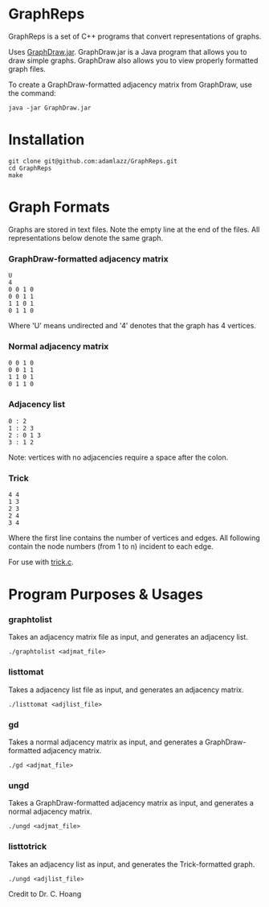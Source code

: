 # GraphReps
GraphReps is a set of C++ programs that convert representations of graphs.

Uses [GraphDraw.jar](http://www.cs.columbia.edu/~keenan/Projects/GraphDraw/). GraphDraw.jar is a Java program that allows you to draw simple graphs. GraphDraw also allows you to view properly formatted graph files.

To create a GraphDraw-formatted adjacency matrix from GraphDraw, use the command:

```
java -jar GraphDraw.jar
```

# Installation

```
git clone git@github.com:adamlazz/GraphReps.git
cd GraphReps
make
```

# Graph Formats
Graphs are stored in text files. Note the empty line at the end of the files. All representations below denote the same graph.

### GraphDraw-formatted adjacency matrix

```
U
4
0 0 1 0
0 0 1 1
1 1 0 1
0 1 1 0

```

Where 'U' means undirected and '4' denotes that the graph has 4 vertices.

### Normal adjacency matrix

```
0 0 1 0
0 0 1 1
1 1 0 1
0 1 1 0

```

### Adjacency list

```
0 : 2
1 : 2 3
2 : 0 1 3
3 : 1 2

```

Note: vertices with no adjacencies require a space after the colon.

### Trick

```
4 4
1 3
2 3
2 4
3 4
```

Where the first line contains the number of vertices and edges. All following contain the node numbers (from 1 to n) incident to each edge.

For use with [trick.c](http://mat.gsia.cmu.edu/COLOR/solvers/trick.c).

# Program Purposes & Usages
### graphtolist
Takes an adjacency matrix file as input, and generates an adjacency list.

```
./graphtolist <adjmat_file>
```

### listtomat
Takes a adjacency list file as input, and generates an adjacency matrix.

```
./listtomat <adjlist_file>
```

### gd
Takes a normal adjacency matrix as input, and generates a GraphDraw-formatted adjacency matrix.

```
./gd <adjmat_file>
```

### ungd
Takes a GraphDraw-formatted adjacency matrix as input, and generates a normal adjacency matrix.

```
./ungd <adjmat_file>
```

### listtotrick
Takes an adjacency list as input, and generates the Trick-formatted graph.

```
./ungd <adjlist_file>
```

Credit to Dr. C. Hoang